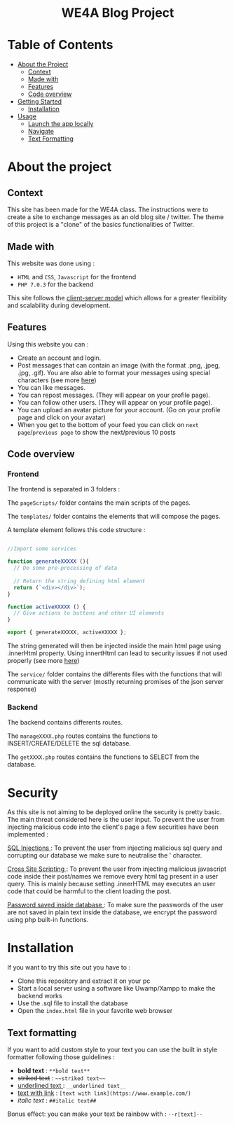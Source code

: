 <h1 align="center"> WE4A Blog Project </h1>

# Table of Contents
- [About the Project](#about-the-project)
  * [Context](#context)
  * [Made with](#made-with)
  * [Features](#features)
  * [Code overview](#code-overview)
- [Getting Started](#getting-started)
  * [Installation](#installation)
- [Usage](#usage)
  * [Launch the app locally](#launch-the-app-locally)
  * [Navigate](#navigate)
  * [Text Formatting](#text-formatter) 

# About the project

## Context

This site has been made for the WE4A class. The instructions were to create a site to exchange messages as an old blog site / twitter. The theme of this project is a "clone" of the basics functionalities of Twitter. 

## Made with

This website was done using : 

- `HTML` and `CSS`, `Javascript` for the frontend
- `PHP 7.0.3` for the backend

This site follows the [client-server model](https://en.wikipedia.org/wiki/Client%E2%80%93server_model) which allows for a greater flexibility and scalability during development.

## Features

Using this website you can : 

- Create an account and login.
- Post messages that can contain an image (with the format .png, .jpeg, .jpg, .gif). You are also able to format your messages using special characters (see more [here](#text-formatting))  
- You can like messages.
- You can repost messages. (They will appear on your profile page). 
- You can follow other users. (They will appear on your profile page).
- You can upload an avatar picture for your account. (Go on your profile page and click on your avatar) 
- When you get to the bottom of your feed you can click on `next page`/`previous page` to show the next/previous 10 posts

## Code overview

### Frontend

The frontend is separated in 3 folders : 

The `pageScripts/` folder contains the main scripts of the pages.

The `templates/` folder contains the elements that will compose the pages. 

A template element follows this code structure : 

```javascript

//Import some services 

function generateXXXXX (){
  // Do some pre-processing of data 
  
  // Return the string defining html element 
  return (`<div></div>`);
}

function activeXXXXX () {
  // Give actions to buttons and other UI elements
}

export { generateXXXXX, activeXXXXX }; 
```

The string generated will then be injected inside the main html page using .innerHtml property. Using innertHtml can lead to security issues if not used properly (see more [here](#security))

The `service/` folder contains the differents files with the functions that will communicate with the server (mostly returning promises of the json server response)  

### Backend

The backend contains differents routes. 

The `manageXXXX.php` routes contains the functions to INSERT/CREATE/DELETE the sql database.

The `getXXXX.php` routes contains the functions to SELECT from the database.


# Security 

As this site is not aiming to be deployed online the security is pretty basic. The main threat considered here is the user input. To prevent the user from injecting malicious code into the client's page a few securities have been implemented : 

<ins> SQL Injections </ins> : To prevent the user from injecting malicious sql query and corrupting our database we make sure to neutralise the ' character.

<ins> Cross Site Scripting </ins> : To prevent the user from injecting malicious javascript code inside their post/names we remove every html tag present in a user query. This is mainly because setting .innerHTML may executes an user code that could be harmful to the client loading the post.

<ins> Password saved inside database </ins> : To make sure the passwords of the user are not saved in plain text inside the database, we encrypt the password using php built-in functions. 

# Installation 

If you want to try this site out you have to : 

- Clone this repository and extract it on your pc
- Start a local server using a software like Uwamp/Xampp to make the backend works
- Use the .sql file to install the database
- Open the `index.html` file in your favorite web browser


## Text formatting 

If you want to add custom style to your text you can use the built in style formatter following those guidelines : 

-  **bold text** : `**bold text**`
- ~~striked text~~ : `~~striked text~~`
- <ins> underlined text </ins> : `__underlined text__`
- [text with link](https://www.example.com/) : `[text with link](https://www.example.com/)`
- *italic text* : `##italic text##`

Bonus effect: you can make your text be rainbow with : `--r[text]--`
